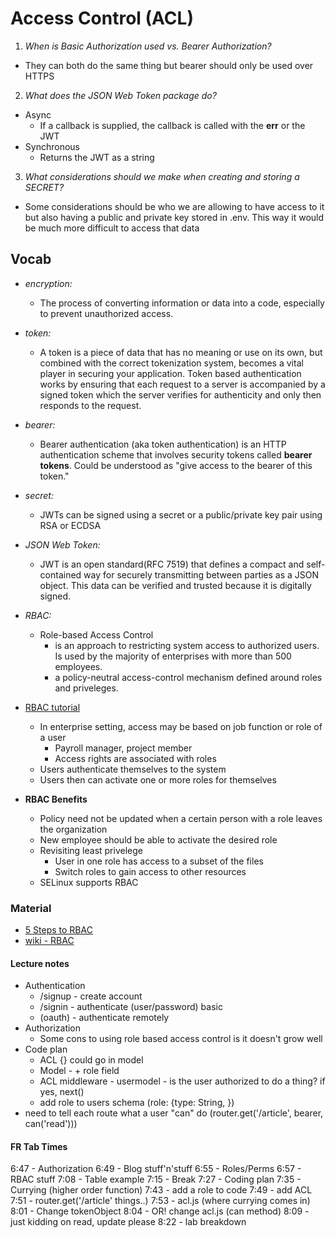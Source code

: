 # Access Control (ACL)

1. _When is Basic Authorization used vs. Bearer Authorization?_

- They can both do the same thing but bearer should only be used over HTTPS

2. _What does the JSON Web Token package do?_

- Async
  - If a callback is supplied, the callback is called with the **err** or the JWT
- Synchronous
  - Returns the JWT as a string

3. _What considerations should we make when creating and storing a SECRET?_

- Some considerations should be who we are allowing to have access to it but also having a public and private key stored in .env. This way it would be much more difficult to access that data

## Vocab

- _encryption:_
  - The process of converting information or data into a code, especially to prevent unauthorized access.
- _token:_
  - A token is a piece of data that has no meaning or use on its own, but combined with the correct tokenization system, becomes a vital player in securing your application. Token based authentication works by ensuring that each request to a server is accompanied by a signed token which the server verifies for authenticity and only then responds to the request.
- _bearer:_
  - Bearer authentication (aka token authentication) is an HTTP authentication scheme that involves security tokens called **bearer tokens**. Could be understood as "give access to the bearer of this token."
- _secret:_
  - JWTs can be signed using a secret or a public/private key pair using RSA or ECDSA
- _JSON Web Token:_
  - JWT is an open standard(RFC 7519) that defines a compact and self-contained way for securely transmitting between parties as a JSON object. This data can be verified and trusted because it is digitally signed.
- _RBAC:_

  - Role-based Access Control
    - is an approach to restricting system access to authorized users. Is used by the majority of enterprises with more than 500 employees.
    - a policy-neutral access-control mechanism defined around roles and priveleges.

- [RBAC tutorial](https://www.youtube.com/watch?v=C4NP8Eon3cA)
  - In enterprise setting, access may be based on job function or role of a user
    - Payroll manager, project member
    - Access rights are associated with roles
  - Users authenticate themselves to the system
  - Users then can activate one or more roles for themselves
- **RBAC Benefits**
  - Policy need not be updated when a certain person with a role leaves the organization
  - New employee should be able to activate the desired role
  - Revisiting least privelege
    - User in one role has access to a subset of the files
    - Switch roles to gain access to other resources
  - SELinux supports RBAC

### Material

- [5 Steps to RBAC](https://www.csoonline.com/article/3060780/5-steps-to-simple-role-based-access-control.html)
- [wiki - RBAC](https://en.wikipedia.org/wiki/Role-based_access_control)

#### Lecture notes

- Authentication
  - /signup - create account
  - /signin - authenticate (user/password) basic
  - (oauth) - authenticate remotely
- Authorization
  - Some cons to using role based access control is it doesn't grow well
- Code plan
  - ACL {} could go in model
  - Model - + role field
  - ACL middleware - usermodel - is the user authorized to do a thing? if yes, next()
  - add role to users schema (role: {type: String, })
- need to tell each route what a user "can" do (router.get('/article', bearer, can('read')))

#### FR Tab Times

6:47 - Authorization
6:49 - Blog stuff'n'stuff
6:55 - Roles/Perms
6:57 - RBAC stuff
7:08 - Table example
7:15 - Break
7:27 - Coding plan
7:35 - Currying (higher order function)
7:43 - add a role to code
7:49 - add ACL
7:51 - router.get('/article' things..)
7:53 - acl.js (where currying comes in)
8:01 - Change tokenObject
8:04 - OR! change acl.js (can method)
8:09 - just kidding on read, update please
8:22 - lab breakdown

  

